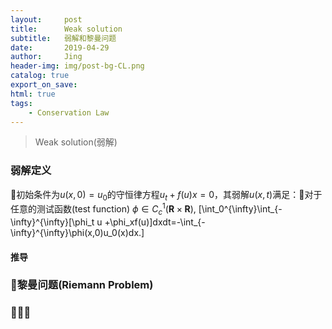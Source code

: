 ```yaml
---
layout:     post
title:      Weak solution
subtitle:   弱解和黎曼问题
date:       2019-04-29
author:     Jing
header-img: img/post-bg-CL.png
catalog: true
export_on_save:
html: true
tags:
    - Conservation Law
---
```



>Weak solution(弱解)

### 弱解定义
初始条件为$u(x,0)=u_0$的守恒律方程$u_t+f(u)x=0$，其弱解$u(x,t)$满足：对于任意的测试函数(test function) $\phi\in C_c^1(\mathbf{R}\times\mathbf{R})$,
\[\int_0^{\infty}\int_{-\infty}^{\infty}[\phi_t u +\phi_xf(u)]dxdt=-\int_{-\infty}^{\infty}\phi(x,0)u_0(x)dx.\]

#### 推导

### 黎曼问题(Riemann Problem)

### 

####

####
